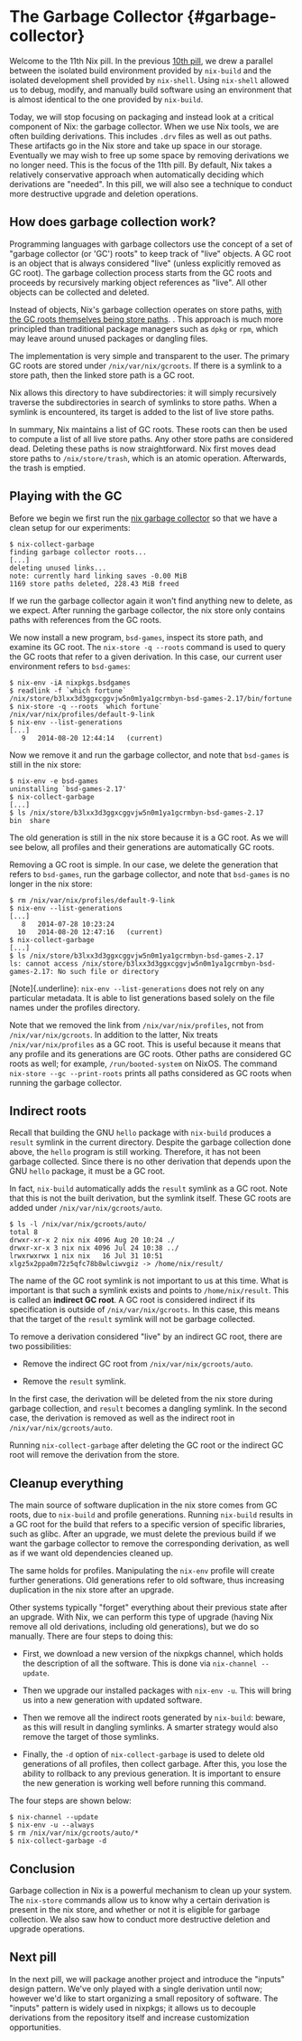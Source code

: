 # The Garbage Collector {#garbage-collector}

Welcome to the 11th Nix pill. In the previous [10th pill](#developing-with-nix-shell), we drew a parallel between the isolated build environment provided by `nix-build` and the isolated development shell provided by `nix-shell`. Using `nix-shell` allowed us to debug, modify, and manually build software using an environment that is almost identical to the one provided by `nix-build`.

Today, we will stop focusing on packaging and instead look at a critical component of Nix: the garbage collector. When we use Nix tools, we are often building derivations. This includes `.drv` files as well as out paths. These artifacts go in the Nix store and take up space in our storage. Eventually we may wish to free up some space by removing derivations we no longer need. This is the focus of the 11th pill. By default, Nix takes a relatively conservative approach when automatically deciding which derivations are \"needed\". In this pill, we will also see a technique to conduct more destructive upgrade and deletion operations.

## How does garbage collection work?

Programming languages with garbage collectors use the concept of a set of \"garbage collector (or \'GC\') roots\" to keep track of \"live\" objects. A GC root is an object that is always considered \"live\" (unless explicitly removed as GC root). The garbage collection process starts from the GC roots and proceeds by recursively marking object references as \"live\". All other objects can be collected and deleted.

Instead of objects, Nix\'s garbage collection operates on store paths, [with the GC roots themselves being store paths](https://nixos.org/manual/nix/stable/package-management/garbage-collector-roots.html). . This approach is much more principled than traditional package managers such as `dpkg` or `rpm`, which may leave around unused packages or dangling files.

The implementation is very simple and transparent to the user. The primary GC roots are stored under `/nix/var/nix/gcroots`. If there is a symlink to a store path, then the linked store path is a GC root.

Nix allows this directory to have subdirectories: it will simply recursively traverse the subdirectories in search of symlinks to store paths. When a symlink is encountered, its target is added to the list of live store paths.

In summary, Nix maintains a list of GC roots. These roots can then be used to compute a list of all live store paths. Any other store paths are considered dead. Deleting these paths is now straightforward. Nix first moves dead store paths to `/nix/store/trash`, which is an atomic operation. Afterwards, the trash is emptied.

## Playing with the GC

Before we begin we first run the [nix garbage collector](https://nixos.org/manual/nix/stable/command-ref/nix-collect-garbage.html) so that we have a clean setup for our experiments:

    $ nix-collect-garbage
    finding garbage collector roots...
    [...]
    deleting unused links...
    note: currently hard linking saves -0.00 MiB
    1169 store paths deleted, 228.43 MiB freed

If we run the garbage collector again it won\'t find anything new to delete, as we expect. After running the garbage collector, the nix store only contains paths with references from the GC roots.

We now install a new program, `bsd-games`, inspect its store path, and examine its GC root. The `nix-store -q --roots` command is used to query the GC roots that refer to a given derivation. In this case, our current user environment refers to `bsd-games`:

    $ nix-env -iA nixpkgs.bsdgames
    $ readlink -f `which fortune`
    /nix/store/b3lxx3d3ggxcggvjw5n0m1ya1gcrmbyn-bsd-games-2.17/bin/fortune
    $ nix-store -q --roots `which fortune`
    /nix/var/nix/profiles/default-9-link
    $ nix-env --list-generations
    [...]
       9   2014-08-20 12:44:14   (current)

Now we remove it and run the garbage collector, and note that `bsd-games` is still in the nix store:

    $ nix-env -e bsd-games
    uninstalling `bsd-games-2.17'
    $ nix-collect-garbage
    [...]
    $ ls /nix/store/b3lxx3d3ggxcggvjw5n0m1ya1gcrmbyn-bsd-games-2.17
    bin  share

The old generation is still in the nix store because it is a GC root. As we will see below, all profiles and their generations are automatically GC roots.

Removing a GC root is simple. In our case, we delete the generation that refers to `bsd-games`, run the garbage collector, and note that `bsd-games` is no longer in the nix store:

    $ rm /nix/var/nix/profiles/default-9-link
    $ nix-env --list-generations
    [...]
       8   2014-07-28 10:23:24
      10   2014-08-20 12:47:16   (current)
    $ nix-collect-garbage
    [...]
    $ ls /nix/store/b3lxx3d3ggxcggvjw5n0m1ya1gcrmbyn-bsd-games-2.17
    ls: cannot access /nix/store/b3lxx3d3ggxcggvjw5n0m1ya1gcrmbyn-bsd-games-2.17: No such file or directory

[Note]{.underline}: `nix-env --list-generations` does not rely on any particular metadata. It is able to list generations based solely on the file names under the profiles directory.

Note that we removed the link from `/nix/var/nix/profiles`, not from `/nix/var/nix/gcroots`. In addition to the latter, Nix treats `/nix/var/nix/profiles` as a GC root. This is useful because it means that any profile and its generations are GC roots. Other paths are considered GC roots as well; for example, `/run/booted-system` on NixOS. The command `nix-store --gc --print-roots` prints all paths considered as GC roots when running the garbage collector.

## Indirect roots

Recall that building the GNU `hello` package with `nix-build` produces a `result` symlink in the current directory. Despite the garbage collection done above, the `hello` program is still working. Therefore, it has not been garbage collected. Since there is no other derivation that depends upon the GNU `hello` package, it must be a GC root.

In fact, `nix-build` automatically adds the `result` symlink as a GC root. Note that this is not the built derivation, but the symlink itself. These GC roots are added under `/nix/var/nix/gcroots/auto`.

    $ ls -l /nix/var/nix/gcroots/auto/
    total 8
    drwxr-xr-x 2 nix nix 4096 Aug 20 10:24 ./
    drwxr-xr-x 3 nix nix 4096 Jul 24 10:38 ../
    lrwxrwxrwx 1 nix nix   16 Jul 31 10:51 xlgz5x2ppa0m72z5qfc78b8wlciwvgiz -> /home/nix/result/

The name of the GC root symlink is not important to us at this time. What is important is that such a symlink exists and points to `/home/nix/result`. This is called an **indirect GC root**. A GC root is considered indirect if its specification is outside of `/nix/var/nix/gcroots`. In this case, this means that the target of the `result` symlink will not be garbage collected.

To remove a derivation considered \"live\" by an indirect GC root, there are two possibilities:

-   Remove the indirect GC root from `/nix/var/nix/gcroots/auto`.

-   Remove the `result` symlink.

In the first case, the derivation will be deleted from the nix store during garbage collection, and `result` becomes a dangling symlink. In the second case, the derivation is removed as well as the indirect root in `/nix/var/nix/gcroots/auto`.

Running `nix-collect-garbage` after deleting the GC root or the indirect GC root will remove the derivation from the store.

## Cleanup everything

The main source of software duplication in the nix store comes from GC roots, due to `nix-build` and profile generations. Running `nix-build` results in a GC root for the build that refers to a specific version of specific libraries, such as glibc. After an upgrade, we must delete the previous build if we want the garbage collector to remove the corresponding derivation, as well as if we want old dependencies cleaned up.

The same holds for profiles. Manipulating the `nix-env` profile will create further generations. Old generations refer to old software, thus increasing duplication in the nix store after an upgrade.

Other systems typically \"forget\" everything about their previous state after an upgrade. With Nix, we can perform this type of upgrade (having Nix remove all old derivations, including old generations), but we do so manually. There are four steps to doing this:

-   First, we download a new version of the nixpkgs channel, which holds the description of all the software. This is done via `nix-channel --update`.

-   Then we upgrade our installed packages with `nix-env -u`. This will bring us into a new generation with updated software.

-   Then we remove all the indirect roots generated by `nix-build`: beware, as this will result in dangling symlinks. A smarter strategy would also remove the target of those symlinks.

-   Finally, the `-d` option of `nix-collect-garbage` is used to delete old generations of all profiles, then collect garbage. After this, you lose the ability to rollback to any previous generation. It is important to ensure the new generation is working well before running this command.

The four steps are shown below:

    $ nix-channel --update
    $ nix-env -u --always
    $ rm /nix/var/nix/gcroots/auto/*
    $ nix-collect-garbage -d

## Conclusion

Garbage collection in Nix is a powerful mechanism to clean up your system. The `nix-store` commands allow us to know why a certain derivation is present in the nix store, and whether or not it is eligible for garbage collection. We also saw how to conduct more destructive deletion and upgrade operations.

## Next pill

In the next pill, we will package another project and introduce the \"inputs\" design pattern. We\'ve only played with a single derivation until now; however we\'d like to start organizing a small repository of software. The \"inputs\" pattern is widely used in nixpkgs; it allows us to decouple derivations from the repository itself and increase customization opportunities.
